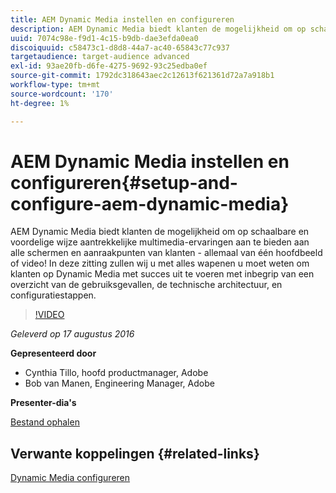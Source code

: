 ```yaml
---
title: AEM Dynamic Media instellen en configureren
description: AEM Dynamic Media biedt klanten de mogelijkheid om op schaalbare en voordelige wijze aantrekkelijke multimedia-ervaringen aan te bieden aan alle schermen en aanraakpunten van klanten - allemaal van één hoofdbeeld of video!  In deze zitting zullen wij u met alles wapenen u moet weten om klanten op Dynamic Media met succes uit te voeren met inbegrip van een overzicht van de gebruiksgevallen, de technische architectuur, en configuratiestappen.
uuid: 7074c98e-f9d1-4c15-b9db-dae3efda0ea0
discoiquuid: c58473c1-d8d8-44a7-ac40-65843c77c937
targetaudience: target-audience advanced
exl-id: 93ae20fb-d6fe-4275-9692-93c25edba0ef
source-git-commit: 1792dc318643aec2c12613f621361d72a7a918b1
workflow-type: tm+mt
source-wordcount: '170'
ht-degree: 1%

---
```


# AEM Dynamic Media instellen en configureren{#setup-and-configure-aem-dynamic-media}

AEM Dynamic Media biedt klanten de mogelijkheid om op schaalbare en voordelige wijze aantrekkelijke multimedia-ervaringen aan te bieden aan alle schermen en aanraakpunten van klanten - allemaal van één hoofdbeeld of video!  In deze zitting zullen wij u met alles wapenen u moet weten om klanten op Dynamic Media met succes uit te voeren met inbegrip van een overzicht van de gebruiksgevallen, de technische architectuur, en configuratiestappen.

>[!VIDEO](https://video.tv.adobe.com/v/19297/?quality=9)

*Geleverd op 17 augustus 2016*

**Gepresenteerd door**

* Cynthia Tillo, hoofd productmanager, Adobe
* Bob van Manen, Engineering Manager, Adobe

**Presenter-dia&#39;s**

[Bestand ophalen](assets/aemgems-081716-dynamic-media-configuration.pdf)

## Verwante koppelingen {#related-links}

[Dynamic Media configureren](https://docs.adobe.com/docs/en/aem/6-2/administer/content/dynamic-media/config-dynamic.html)

<!--
[Get back to the Overview](https://helpx.adobe.com/experience-manager/kt/eseminars/gems/aem-index.html)
-->
